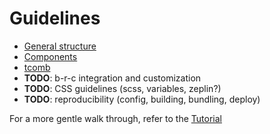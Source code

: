 # Guidelines

- [General structure](./guidelines/1.general_structure.md)
- [Components](./guidelines/2.components.md)
- [tcomb](./guidelines/3.tcomb.md)
- **TODO**: b-r-c integration and customization
- **TODO**: CSS guidelines (scss, variables, zeplin?)
- **TODO**: reproducibility (config, building, bundling, deploy)

For a more gentle walk through, refer to the [Tutorial](../5.tutorial.md)
